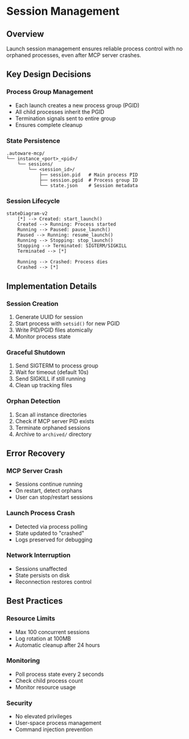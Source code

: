 # Session Management

## Overview

Launch session management ensures reliable process control with no orphaned processes, even after MCP server crashes.

## Key Design Decisions

### Process Group Management
- Each launch creates a new process group (PGID)
- All child processes inherit the PGID
- Termination signals sent to entire group
- Ensures complete cleanup

### State Persistence
```
.autoware-mcp/
└── instance_<port>_<pid>/
    └── sessions/
        └── <session_id>/
            ├── session.pid   # Main process PID
            ├── session.pgid  # Process group ID
            └── state.json    # Session metadata
```

### Session Lifecycle

```mermaid
stateDiagram-v2
    [*] --> Created: start_launch()
    Created --> Running: Process started
    Running --> Paused: pause_launch()
    Paused --> Running: resume_launch()
    Running --> Stopping: stop_launch()
    Stopping --> Terminated: SIGTERM/SIGKILL
    Terminated --> [*]
    
    Running --> Crashed: Process dies
    Crashed --> [*]
```

## Implementation Details

### Session Creation
1. Generate UUID for session
2. Start process with `setsid()` for new PGID
3. Write PID/PGID files atomically
4. Monitor process state

### Graceful Shutdown
1. Send SIGTERM to process group
2. Wait for timeout (default 10s)
3. Send SIGKILL if still running
4. Clean up tracking files

### Orphan Detection
1. Scan all instance directories
2. Check if MCP server PID exists
3. Terminate orphaned sessions
4. Archive to `archived/` directory

## Error Recovery

### MCP Server Crash
- Sessions continue running
- On restart, detect orphans
- User can stop/restart sessions

### Launch Process Crash
- Detected via process polling
- State updated to "crashed"
- Logs preserved for debugging

### Network Interruption
- Sessions unaffected
- State persists on disk
- Reconnection restores control

## Best Practices

### Resource Limits
- Max 100 concurrent sessions
- Log rotation at 100MB
- Automatic cleanup after 24 hours

### Monitoring
- Poll process state every 2 seconds
- Check child process count
- Monitor resource usage

### Security
- No elevated privileges
- User-space process management
- Command injection prevention